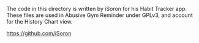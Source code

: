 The code in this directory is written by iSoron for his Habit Tracker app. These files are used in Abusive Gym Reminder under GPLv3, and account for the History Chart view. 


https://github.com/iSoron

